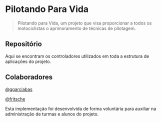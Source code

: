 # Pilotando Para Vida

> Pilotando para Vida, um projeto que visa proporcionar a todos os motociclistas o aprimoramento de técnicas de pilotagem.

## Repositório

Aqui se encontram os controladores utilizados em toda a estrutura de aplicações do projeto.

## Colaboradores

[@ggarciabas](https://github.com/ggarciabas)

[@fritsche](https://github.com/fritsche)

Esta implementação foi desenvolvida de forma voluntária para auxiliar na administração de turmas e alunos do projeto.
